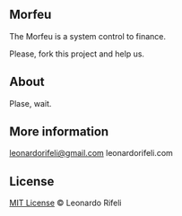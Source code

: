 ## Morfeu

The Morfeu is a system control to finance.

Please, fork this project and help us.

## About
Plase, wait.

## More information
leonardorifeli@gmail.com
leonardorifeli.com

## License
[MIT License](http://leonardorifeli.mit-license.org/) © Leonardo Rifeli
